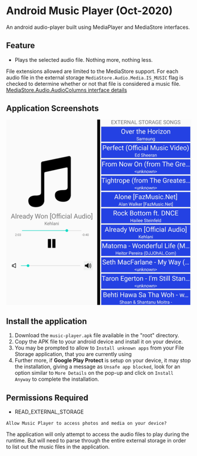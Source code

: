 # Android Music Player (Oct-2020)

An android audio-player built using MediaPlayer and MediaStore interfaces.

## Feature

- Plays the selected audio file. Nothing more, nothing less.

File extensions allowed are limited to the MediaStore support. For each audio file in the external storage `MediaStore.Audio.Media.IS_MUSIC` flag is checked to determine whether or not that file is considered a music file. [MediaStore.Audio.AudioColumns interface details](https://developer.android.com/reference/android/provider/MediaStore.Audio.AudioColumns#IS_MUSIC)

## Application Screenshots

![Audio-Player, Music-List screens](/assets/img/MusicPlayer_output.jpg)

## Install the application

1. Download the `music-player.apk` file available in the "root" directory.
2. Copy the APK file to your android device and install it on your device.
3. You may be prompted to allow to `Install unknown apps` from your File Storage application, that you are currently using
4. Further more, if **Google Play Protect** is setup on your device, it may stop the installation, giving a message as `Unsafe app blocked`, look for an option similar to `More Details` on the pop-up and click on `Install Anyway` to complete the installation.

## Permissions Required

- READ_EXTERNAL_STORAGE

```
Allow Music Player to access photos and media on your device?
```

The application will only attempt to access the audio files to play during the runtime. But will need to parse through the entire external storage in order to list out the music files in the application.
